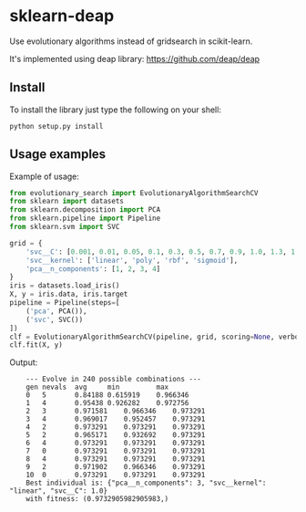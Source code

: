 # sklearn-deap
Use evolutionary algorithms instead of gridsearch in scikit-learn. 

It's implemented using deap library: https://github.com/deap/deap

Install
-------

To install the library just type the following on your shell:

    python setup.py install

Usage examples
--------------



Example of usage:

```python
from evolutionary_search import EvolutionaryAlgorithmSearchCV
from sklearn import datasets
from sklearn.decomposition import PCA
from sklearn.pipeline import Pipeline
from sklearn.svm import SVC

grid = {
    'svc__C': [0.001, 0.01, 0.05, 0.1, 0.3, 0.5, 0.7, 0.9, 1.0, 1.3, 1.5, 1.7, 10, 100, 1000],
    'svc__kernel': ['linear', 'poly', 'rbf', 'sigmoid'],
    'pca__n_components': [1, 2, 3, 4]
}
iris = datasets.load_iris()
X, y = iris.data, iris.target
pipeline = Pipeline(steps=[
    ('pca', PCA()),
    ('svc', SVC())
])
clf = EvolutionaryAlgorithmSearchCV(pipeline, grid, scoring=None, verbose=True, n_jobs=4, population_size=5)
clf.fit(X, y)
```

Output:

        --- Evolve in 240 possible combinations ---
        gen nevals  avg     min         max     
        0   5       0.84188 0.615919    0.966346
        1   4       0.95438 0.926282    0.972756
        2   3       0.971581    0.966346    0.973291
        3   4       0.969017    0.952457    0.973291
        4   2       0.973291    0.973291    0.973291
        5   2       0.965171    0.932692    0.973291
        6   4       0.973291    0.973291    0.973291
        7   0       0.973291    0.973291    0.973291
        8   4       0.973291    0.973291    0.973291
        9   2       0.971902    0.966346    0.973291
        10  0       0.973291    0.973291    0.973291
        Best individual is: {"pca__n_components": 3, "svc__kernel": "linear", "svc__C": 1.0}
        with fitness: (0.9732905982905983,)
